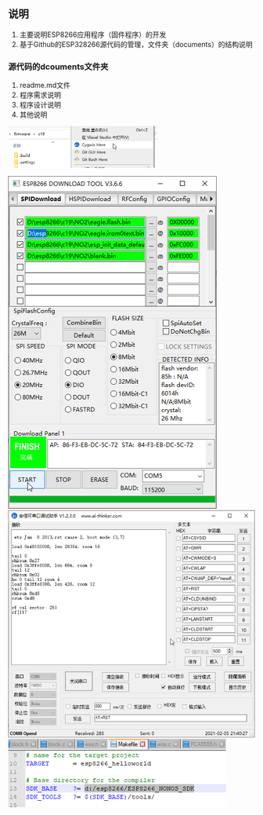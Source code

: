 
## 说明
1. 主要说明ESP8266应用程序（固件程序）的开发
1. 基于Github的ESP328266源代码的管理，文件夹（documents）的结构说明

### 源代码的dcouments文件夹
1. readme.md文件
1. 程序需求说明
1. 程序设计说明
1. 其他说明


<a href="list.md"><img src="readme/210205212625.png" height="85" alt="ESP32" /> </a>

<img src="readme/210205213549.png" alt="ESP32" />
<img src="readme/210205214031.png" alt="ESP32" /> 
<img src="readme/210205215457.png" alt="ESP32" /> 
